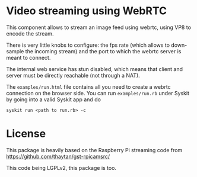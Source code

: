 # Video streaming using WebRTC

This component allows to stream an image feed using webrtc, using VP8 to
encode the stream.

There is very little knobs to configure: the fps rate (which allows to down-sample
the incoming stream) and the port to which the webrtc server is meant to connect.

The internal web service has stun disabled, which means that client and server
must be directly reachable (not through a NAT).

The `examples/run.html` file contains all you need to create a webrtc connection
on the browser side. You can run `examples/run.rb` under Syskit by going into
a valid Syskit app and do

~~~
syskit run <path to run.rb> -c
~~~

# License

This package is heavily based on the Raspberry Pi streaming code from
https://github.com/thaytan/gst-rpicamsrc/

This code being LGPLv2, this package is too.